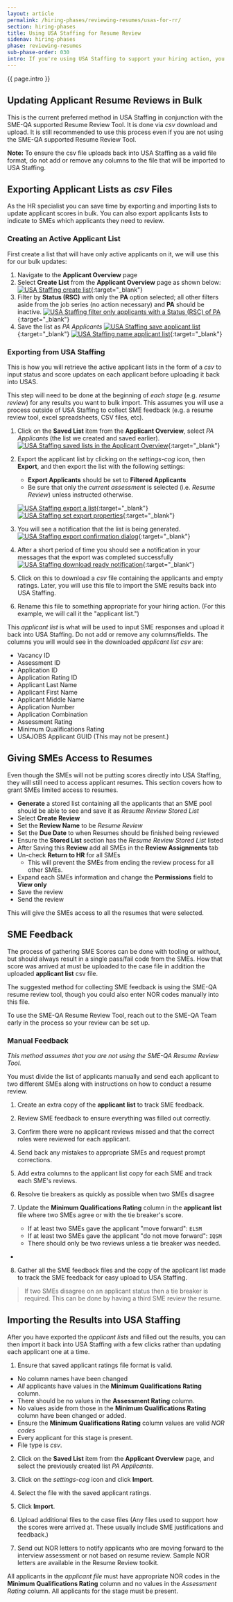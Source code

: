 ```yaml
---
layout: article
permalink: /hiring-phases/reviewing-resumes/usas-for-rr/
section: hiring-phases
title: Using USA Staffing for Resume Review
sidenav: hiring-phases
phase: reviewing-resumes
sub-phase-order: 030
intro: If you're using USA Staffing to support your hiring action, you can bulk export applicants and grant SMEs access to applicant resumes.
---
```


<p class="usa-intro">
  {{ page.intro }}
</p>

## Updating Applicant Resume Reviews in Bulk

This is the current preferred method in USA Staffing in conjunction with the SME-QA supported Resume Review Tool. It is done via *csv* download and upload. It is still recommended to use this process even if you are not using the SME-QA supported Resume Review Tool.

**Note:** To ensure the csv file uploads back into USA Staffing as a valid file format, do not add or remove any columns to the file that will be imported to USA Staffing.

## Exporting Applicant Lists as *csv* Files

As the HR specialist you can save time by exporting and importing lists to update applicant scores in bulk. You can also export applicants lists to indicate to SMEs which applicants they need to review.

### Creating an Active Applicant List

First create a list that will have only active applicants on it, we will use this for our bulk updates:
1. Navigate to the **Applicant Overview** page
2. Select **Create List** from the **Applicant Overview** page as shown below:
    [![USA Staffing create list](/assets/img/usas/applicant-list-overview-create-list.png)](/assets/img/usas/applicant-list-overview-create-list.png){:target="_blank"}
3. Filter by **Status (RSC)** with only the **PA** option selected; all other filters aside from the job series (no action necessary) and **PA** should be inactive.
    [![USA Staffing filter only applicants with a Status (RSC) of PA](/assets/img/usas/applicant-list-select-pa.png)](/assets/img/usas/applicant-list-select-pa.png){:target="_blank"}
4. Save the list as *PA Applicants*
    [![USA Staffing save applicant list](/assets/img/usas/applicant-list-save-list.png)](/assets/img/usas/applicant-list-save-list.png){:target="_blank"}
    [![USA Staffing name applicant list](/assets/img/usas/applicant-list-rename-pa.png)](/assets/img/usas/applicant-list-rename-pa.png){:target="_blank"}

### Exporting from USA Staffing

This is how you will retrieve the active applicant lists in the form of a *csv* to input status and score updates on each applicant before uploading it back into USAS.

This step will need to be done at the beginning of _each stage_ (e.g. _resume review_) for any results you want to bulk import. This assumes you will use a process outside of USA Staffing to collect SME feedback (e.g. a resume review tool, excel spreadsheets, CSV files, etc).

1. Click on the **Saved List** item from the **Applicant Overview**, select *PA Applicants* (the list we created and saved earlier).
    [![USA Staffing saved lists in the Applicant Overview](/assets/img/usas/applicant-overview-saved-lists.png)](/assets/img/usas/applicant-overview-saved-lists.png){:target="_blank"}
2. Export the applicant list by clicking on the *settings-cog* icon, then **Export**, and then export the list with the following settings:
    - **Export Applicants** should be set to **Filtered Applicants**
    - Be sure that only the _current assessment_ is selected (i.e. *Resume Review*) unless instructed otherwise.


    [![USA Staffing export a list](/assets/img/usas/applicant-list-pa-export-button.png)](/assets/img/usas/applicant-list-pa-export-button.png){:target="_blank"}
    [![USA Staffing set export properties](/assets/img/usas/applicant-list-export-detail-view.png)](/assets/img/usas/applicant-list-export-detail-view.png){:target="_blank"}
3. You will see a notification that the list is being generated.
    [![USA Staffing export confirmation dialog](/assets/img/usas/applicant-list-export-confirmation.png)](/assets/img/usas/applicant-list-export-confirmation.png){:target="_blank"}
4. After a short period of time you should see a notification in your messages that the export was completed successfully
    [![USA Staffing download ready notification](/assets/img/usas/applicant-list-successful-export-save.png)](/assets/img/usas/applicant-list-successful-export-save.png){:target="_blank"}
5. Click on this to download a *csv* file containing the applicants and empty ratings. Later, you will use this file to import the SME results back into USA Staffing.
6. Rename this file to something appropriate for your hiring action. (For this example, we will call it the "applicant list.")

This _applicant list_ is what will be used to input SME responses and upload it back into USA Staffing. Do not add or remove any columns/fields. The columns you will would see in the downloaded *applicant list* *csv* are:

* Vacancy ID
* Assessment ID
* Application ID
* Application Rating ID
* Applicant Last Name
* Applicant First Name
* Applicant Middle Name
* Application Number
* Application Combination
* Assessment Rating
* Minimum Qualifications Rating
* USAJOBS Applicant GUID (This may not be present.)


## Giving SMEs Access to Resumes

Even though the SMEs will not be putting scores directly into USA Staffing, they will still need to access applicant resumes. This section covers how to grant SMEs limited access to resumes.

* **Generate** a stored list containing all the applicants that an SME pool should be able to see and save it as _Resume Review Stored List_
* Select **Create Review**
* Set the **Review Name** to be _Resume Review_
* Set the **Due Date** to when Resumes should be finished being reviewed
* Ensure the **Stored List** section has the _Resume Review Stored List_ listed
* After Saving this **Review** add all SMEs in the **Review Assignments** tab
* Un-check **Return to HR** for all SMEs
    * This will prevent the SMEs from ending the review process for all other SMEs.
* Expand each SMEs information and change the **Permissions** field to **View only**
* Save the review
* Send the review

This will give the SMEs access to all the resumes that were selected.

## SME Feedback

The process of gathering SME Scores can be done with tooling or without, but should always result in a single pass/fail code from the SMEs. How that score was arrived at must be uploaded to the case file in addition the uploaded **applicant list** csv file.

The suggested method for collecting SME feedback is using the SME-QA resume review tool, though you could also enter NOR codes manually into this file.

To use the SME-QA Resume Review Tool, reach out to the SME-QA Team early in the process so your review can be set up.

### Manual Feedback
_This method assumes that you are not using the SME-QA Resume Review Tool._

You must divide the list of applicants manually and send each applicant to two different SMEs along with instructions on how to conduct a resume review.

1. Create an extra copy of the **applicant list** to track SME feedback.

2. Review SME feedback to ensure everything was filled out correctly.

3. Confirm there were no applicant reviews missed and that the correct roles were reviewed for each applicant.

4. Send back any mistakes to appropriate SMEs and request prompt corrections.

5. Add extra columns to the applicant list copy for each SME and track each SME's reviews.

6. Resolve tie breakers as quickly as possible when two SMEs disagree

7. Update the **Minimum Qualifications Rating** column in the **applicant list** file where two SMEs agree or with the tie breaker's score.
   * If at least two SMEs gave the applicant "move forward": `ELSM`
   * If at least two SMEs gave the applicant "do not move forward": `IQSM`
   * There should only be two reviews unless a tie breaker was needed.
*
8. Gather all the SME feedback files and the copy of the applicant list made to track the SME feedback for easy upload to USA Staffing.

> If two SMEs disagree on an applicant status then a tie breaker is required. This can be done by having a third SME review the resume.


## Importing the Results into USA Staffing

After you have exported the *applicant lists* and filled out the results, you can then import it back into USA Staffing with a few clicks rather than updating each applicant one at a time.

1. Ensure that saved applicant ratings file format is valid.
  * No column names have been changed
  * *All* applicants have values in the **Minimum Qualifications Rating** column.
  * There should be no values in the **Assessment Rating** column.
  * No values aside from those in the **Minimum Qualifications Rating** column have been changed or added.
  * Ensure the **Minimum Qualifications Rating** column values are valid *NOR codes*
  * Every applicant for this stage is present.
  * File type is _csv_.


2.  Click on the **Saved List** item from the **Applicant Overview** page, and  select the previously created list *PA Applicants*.

3.  Click on the *settings-cog* icon and click **Import**.

4.  Select the file with the saved applicant ratings.

5.  Click **Import**.

6. Upload additional files to the case files (Any files used to support how the scores were arrived at. These usually include SME justifications and feedback.)

7. Send out NOR letters to notify applicants who are moving forward to the interview assessment or not based on resume review. Sample NOR letters are available in the Resume Review toolkit.

All applicants in the _applicant file_ must have appropriate NOR codes in the **Minimum Qualifications Rating** column and no values in the _Assessment Rating_ column. All applicants for the stage must be present.